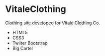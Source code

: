 VitaleClothing
==============

Clothing site developed for Vitale Clothing Co.

 - HTML5
 - CSS3
 - Twiiter Bootstrap
 - Big Cartel
